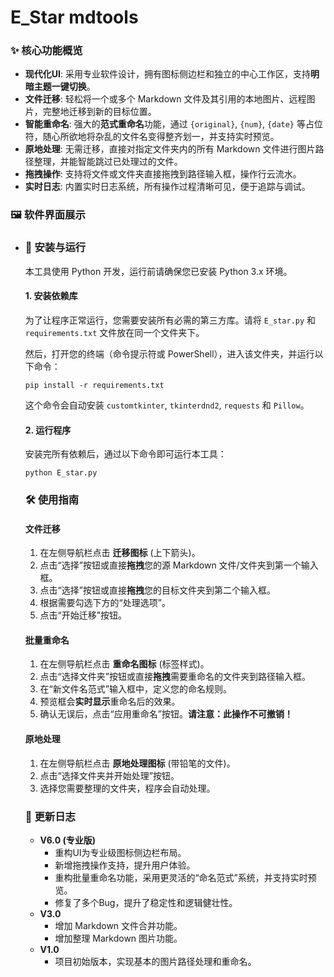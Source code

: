 # E_Star mdtools

### ✨ 核心功能概览

- **现代化UI**: 采用专业软件设计，拥有图标侧边栏和独立的中心工作区，支持**明暗主题一键切换**。
- **文件迁移**: 轻松将一个或多个 Markdown 文件及其引用的本地图片、远程图片，完整地迁移到新的目标位置。
- **智能重命名**: 强大的**范式重命名**功能，通过 `{original}`, `{num}`, `{date}` 等占位符，随心所欲地将杂乱的文件名变得整齐划一，并支持实时预览。
- **原地处理**: 无需迁移，直接对指定文件夹内的所有 Markdown 文件进行图片路径整理，并能智能跳过已处理过的文件。
- **拖拽操作**: 支持将文件或文件夹直接拖拽到路径输入框，操作行云流水。
- **实时日志**: 内置实时日志系统，所有操作过程清晰可见，便于追踪与调试。

### 🖼️ 软件界面展示

- ### 🚀 安装与运行
  
  本工具使用 Python 开发，运行前请确保您已安装 Python 3.x 环境。
  
  #### 1. 安装依赖库
  
  为了让程序正常运行，您需要安装所有必需的第三方库。请将 `E_star.py` 和 `requirements.txt` 文件放在同一个文件夹下。
  
  然后，打开您的终端（命令提示符或 PowerShell），进入该文件夹，并运行以下命令：
  
  ```
  pip install -r requirements.txt
  ```
  
  这个命令会自动安装 `customtkinter`, `tkinterdnd2`, `requests` 和 `Pillow`。
  
  #### 2. 运行程序
  
  安装完所有依赖后，通过以下命令即可运行本工具：
  
  ```
  python E_star.py
  ```
  
  ### 🛠️ 使用指南
  
  #### 文件迁移
  
  1. 在左侧导航栏点击 **迁移图标** (上下箭头)。
  2. 点击“选择”按钮或直接**拖拽**您的源 Markdown 文件/文件夹到第一个输入框。
  3. 点击“选择”按钮或直接**拖拽**您的目标文件夹到第二个输入框。
  4. 根据需要勾选下方的“处理选项”。
  5. 点击“开始迁移”按钮。
  
  #### 批量重命名
  
  1. 在左侧导航栏点击 **重命名图标** (标签样式)。
  2. 点击“选择文件夹”按钮或直接**拖拽**需要重命名的文件夹到路径输入框。
  3. 在“新文件名范式”输入框中，定义您的命名规则。
  4. 预览框会**实时显示**重命名后的效果。
  5. 确认无误后，点击“应用重命名”按钮。**请注意：此操作不可撤销！**
  
  #### 原地处理
  
  1. 在左侧导航栏点击 **原地处理图标** (带铅笔的文件)。
  2. 点击“选择文件夹并开始处理”按钮。
  3. 选择您需要整理的文件夹，程序会自动处理。
  
  ### 📜 更新日志
  
  - **V6.0 (专业版)**
    - 重构UI为专业级图标侧边栏布局。
    - 新增拖拽操作支持，提升用户体验。
    - 重构批量重命名功能，采用更灵活的“命名范式”系统，并支持实时预览。
    - 修复了多个Bug，提升了稳定性和逻辑健壮性。
  - **V3.0**
    - 增加 Markdown 文件合并功能。
    - 增加整理 Markdown 图片功能。
  - **V1.0**
    - 项目初始版本，实现基本的图片路径处理和重命名。
